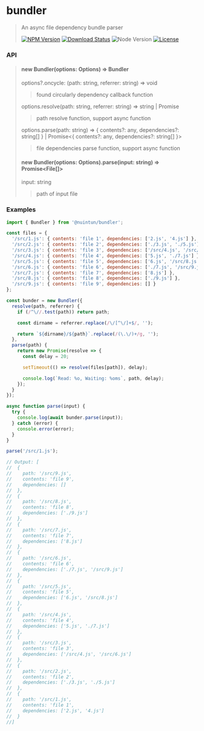 # bundler

<!-- prettier-ignore -->
> An async file dependency bundle parser
>
> [![NPM Version][npm-image]][npm-url]
> [![Download Status][download-image]][npm-url]
> ![Node Version][node-image]
> [![License][license-image]][license-url]

### API

> #### new Bundler(options: Options) => Bundler
>
> options?.oncycle: (path: string, referrer: string) => void
>
> > found circularly dependency callback function
>
> options.resolve(path: string, referrer: string) => string | Promise<string>
>
> > path resolve function, support async function
>
> options.parse(path: string) => { contents?: any, dependencies?: string[] } | Promise<{ contents?: any, dependencies?: string[] }>
>
> > file dependencies parse function, support async function
>
> #### new Bundler(options: Options).parse(input: string) => Promise<File[]\>
>
> input: string
>
> > path of input file

### Examples

```js
import { Bundler } from '@nuintun/bundler';

const files = {
  '/src/1.js': { contents: 'file 1', dependencies: ['2.js', '4.js'] },
  '/src/2.js': { contents: 'file 2', dependencies: ['./3.js', './5.js'] },
  '/src/3.js': { contents: 'file 3', dependencies: ['/src/4.js', '/src/6.js'] },
  '/src/4.js': { contents: 'file 4', dependencies: ['5.js', './7.js'] },
  '/src/5.js': { contents: 'file 5', dependencies: ['6.js', '/src/8.js'] },
  '/src/6.js': { contents: 'file 6', dependencies: ['./7.js', '/src/9.js'] },
  '/src/7.js': { contents: 'file 7', dependencies: ['8.js'] },
  '/src/8.js': { contents: 'file 8', dependencies: ['./9.js'] },
  '/src/9.js': { contents: 'file 9', dependencies: [] }
};

const bunder = new Bundler({
  resolve(path, referrer) {
    if (/^\//.test(path)) return path;

    const dirname = referrer.replace(/\/[^\/]+$/, '');

    return `${dirname}/${path}`.replace(/(\.\/)+/g, '');
  },
  parse(path) {
    return new Promise(resolve => {
      const delay = 20;

      setTimeout(() => resolve(files[path]), delay);

      console.log(`Read: %o, Waiting: %oms`, path, delay);
    });
  }
});

async function parse(input) {
  try {
    console.log(await bunder.parse(input));
  } catch (error) {
    console.error(error);
  }
}

parse('/src/1.js');

// Output: [
//  {
//    path: '/src/9.js',
//    contents: 'file 9',
//    dependencies: []
//  },
//  {
//    path: '/src/8.js',
//    contents: 'file 8',
//    dependencies: ['./9.js']
//  },
//  {
//    path: '/src/7.js',
//    contents: 'file 7',
//    dependencies: ['8.js']
//  },
//  {
//    path: '/src/6.js',
//    contents: 'file 6',
//    dependencies: ['./7.js', '/src/9.js']
//  },
//  {
//    path: '/src/5.js',
//    contents: 'file 5',
//    dependencies: ['6.js', '/src/8.js']
//  },
//  {
//    path: '/src/4.js',
//    contents: 'file 4',
//    dependencies: ['5.js', './7.js']
//  },
//  {
//    path: '/src/3.js',
//    contents: 'file 3',
//    dependencies: ['/src/4.js', '/src/6.js']
//  },
//  {
//    path: '/src/2.js',
//    contents: 'file 2',
//    dependencies: ['./3.js', './5.js']
//  },
//  {
//    path: '/src/1.js',
//    contents: 'file 1',
//    dependencies: ['2.js', '4.js']
//  }
//]
```

[npm-image]: https://img.shields.io/npm/v/@nuintun/bundler.svg?style=flat-square
[node-image]: https://img.shields.io/node/v/@nuintun/bundler.svg?style=flat-square
[download-image]: https://img.shields.io/npm/dm/@nuintun/bundler?style=flat-square
[npm-url]: https://www.npmjs.org/package/@nuintun/bundler
[license-image]: https://img.shields.io/github/license/nuintun/bundler?style=flat-square
[license-url]: https://github.com/nuintun/bundler/blob/main/LICENSE

